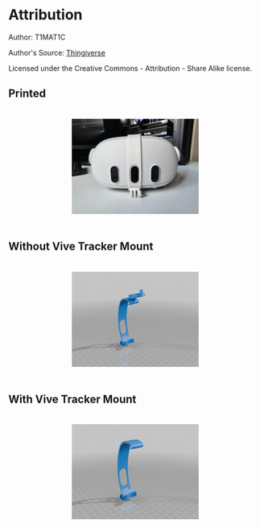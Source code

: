 # Attribution
Author: T1MAT1C

Author's Source: [Thingiverse](https://www.thingiverse.com/thing:6780933)

Licensed under the Creative Commons - Attribution - Share Alike license.


## Printed
<div style="text-align: center;">
	<img src="./images/20240928_134931.jpg" alt="In use" style="width: 50%; margin: 20px;">
</div>

## Without Vive Tracker Mount
<div style="text-align: center;">
	<img src="./images/facial_tracker_and_vive_tracker_mount_for_Q3.png" alt="Without Vive Tracker Mount" style="width: 50%; margin: 20px;">
</div>

## With Vive Tracker Mount
<div style="text-align: center;">
	<img src="./images/facial_tracker_mount_for_Q3.png" alt="With Vive Tracker Mount" style="width: 50%; margin: 20px;">
</div>